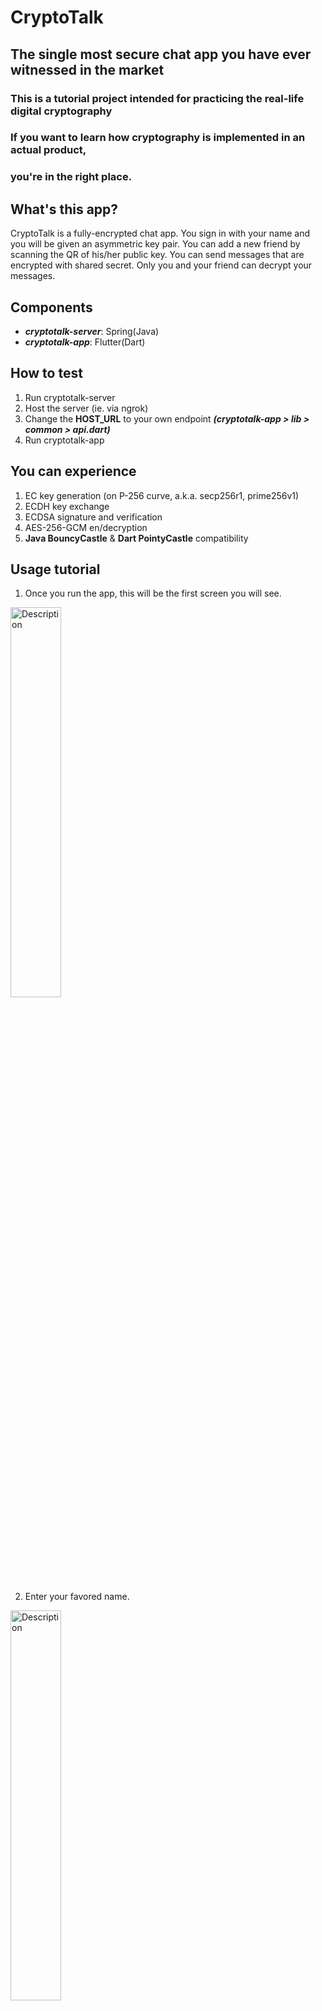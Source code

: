 # CryptoTalk

## The single most secure chat app you have ever witnessed in the market

### This is a tutorial project intended for practicing the real-life digital cryptography
### If you want to learn how cryptography is implemented in an actual product,
### you're in the right place.
 
## What's this app?
CryptoTalk is a fully-encrypted chat app.
You sign in with your name and you will be given an asymmetric key pair.
You can add a new friend by scanning the QR of his/her public key.
You can send messages that are encrypted with shared secret.
Only you and your friend can decrypt your messages.

## Components
- ***cryptotalk-server***: Spring(Java)
- ***cryptotalk-app***: Flutter(Dart)
  
## How to test
1. Run cryptotalk-server
2. Host the server (ie. via ngrok)
3. Change the **HOST_URL** to your own endpoint
    ***(cryptotalk-app > lib > common > api.dart)***
4. Run cryptotalk-app

## You can experience
1. EC key generation (on P-256 curve, a.k.a. secp256r1, prime256v1)
2. ECDH key exchange
3. ECDSA signature and verification
4. AES-256-GCM en/decryption
5. **Java BouncyCastle** & **Dart PointyCastle** compatibility

## Usage tutorial
1. Once you run the app, this will be the first screen you will see.
<img src="./screenshots/01.PNG" alt="Description" style="width:40%; height:auto;">

2. Enter your favored name.
<img src="./screenshots/02.PNG" alt="Description" style="width:40%; height:auto;">

3. Once you tap 'log in' button, you will be guided to a friend list screen.
<img src="./screenshots/03.PNG" alt="Description" style="width:40%; height:auto;">

4. Tap '친구 추가' button, and scan the QR code of the friend you'd like to chat with.
<img src="./screenshots/04.PNG" alt="Description" style="width:40%; height:auto;">

5. Once you scanned the code, you will be guided back to the previous screen and find your friend in the list.
<img src="./screenshots/05.PNG" alt="Description" style="width:40%; height:auto;">

6. Tap your friend and enter the chat screen
<img src="./screenshots/06.PNG" alt="Description" style="width:40%; height:auto;">

7. CryptoTalk doesn't support real-time message pulling, so you have to tap '새로고침' manually to refresh the messages.
<img src="./screenshots/07.PNG" alt="Description" style="width:40%; height:auto;">

8. You can type your message and tap '전송' button and all messages will be refreshed.
<img src="./screenshots/08.PNG" alt="Description" style="width:40%; height:auto;">

9. If you look up the DB through h2-console, you'll see there are two users inserted: you and your friend.
<img src="./screenshots/09.png" alt="Description" style="width:40%; height:auto;">

10. Also, you'll see the messages you've sent and received are stored in encrypted form and there's nothing that can decrypt this message in the DB. 
<img src="./screenshots/10.png" alt="Description" style="width:40%; height:auto;">

